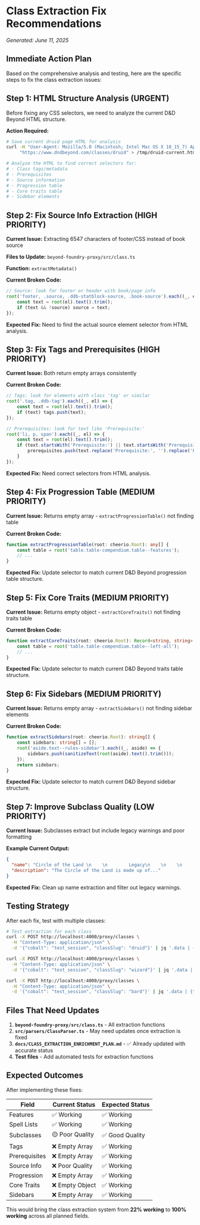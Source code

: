 # Class Extraction Fix Recommendations
*Generated: June 11, 2025*

## Immediate Action Plan

Based on the comprehensive analysis and testing, here are the specific steps to fix the class extraction issues:

## Step 1: HTML Structure Analysis (URGENT)

Before fixing any CSS selectors, we need to analyze the current D&D Beyond HTML structure. 

**Action Required:**
```bash
# Save current druid page HTML for analysis
curl -H "User-Agent: Mozilla/5.0 (Macintosh; Intel Mac OS X 10_15_7) AppleWebKit/537.36" \
     "https://www.dndbeyond.com/classes/druid" > /tmp/druid-current.html

# Analyze the HTML to find correct selectors for:
# - Class tags/metadata
# - Prerequisites  
# - Source information
# - Progression table
# - Core traits table
# - Sidebar elements
```

## Step 2: Fix Source Info Extraction (HIGH PRIORITY)

**Current Issue:** Extracting 6547 characters of footer/CSS instead of book source

**Files to Update:** `beyond-foundry-proxy/src/class.ts`

**Function:** `extractMetadata()`

**Current Broken Code:**
```typescript
// Source: look for footer or header with book/page info
root('footer, .source, .ddb-statblock-source, .book-source').each((_, el) => {
    const text = root(el).text().trim();
    if (text && !source) source = text;
});
```

**Expected Fix:** Need to find the actual source element selector from HTML analysis.

## Step 3: Fix Tags and Prerequisites (HIGH PRIORITY)

**Current Issue:** Both return empty arrays consistently

**Current Broken Code:**
```typescript
// Tags: look for elements with class 'tag' or similar
root('.tag, .ddb-tag').each((_, el) => {
    const text = root(el).text().trim();
    if (text) tags.push(text);
});

// Prerequisites: look for text like 'Prerequisite:'
root('li, p, span').each((_, el) => {
    const text = root(el).text().trim();
    if (text.startsWith('Prerequisite:') || text.startsWith('Prerequisites:')) {
        prerequisites.push(text.replace('Prerequisite:', '').replace('Prerequisites:', '').trim());
    }
});
```

**Expected Fix:** Need correct selectors from HTML analysis.

## Step 4: Fix Progression Table (MEDIUM PRIORITY)

**Current Issue:** Returns empty array - `extractProgressionTable()` not finding table

**Current Broken Code:**
```typescript
function extractProgressionTable(root: cheerio.Root): any[] {
    const table = root('table.table-compendium.table--features');
    // ...
}
```

**Expected Fix:** Update selector to match current D&D Beyond progression table structure.

## Step 5: Fix Core Traits (MEDIUM PRIORITY)

**Current Issue:** Returns empty object - `extractCoreTraits()` not finding traits table

**Current Broken Code:**
```typescript
function extractCoreTraits(root: cheerio.Root): Record<string, string> {
    const table = root('table.table-compendium.table--left-all');
    // ...
}
```

**Expected Fix:** Update selector to match current D&D Beyond traits table structure.

## Step 6: Fix Sidebars (MEDIUM PRIORITY)

**Current Issue:** Returns empty array - `extractSidebars()` not finding sidebar elements

**Current Broken Code:**
```typescript
function extractSidebars(root: cheerio.Root): string[] {
    const sidebars: string[] = [];
    root('aside.text--rules-sidebar').each((_, aside) => {
        sidebars.push(sanitizeText(root(aside).text().trim()));
    });
    return sidebars;
}
```

**Expected Fix:** Update selector to match current D&D Beyond sidebar structure.

## Step 7: Improve Subclass Quality (LOW PRIORITY)

**Current Issue:** Subclasses extract but include legacy warnings and poor formatting

**Example Current Output:**
```json
{
  "name": "Circle of the Land \n    \n        Legacy\n    \n    \n        This doesn't reflect the latest rules and lore.\n        Learn More",
  "description": "The Circle of the Land is made up of..."
}
```

**Expected Fix:** Clean up name extraction and filter out legacy warnings.

## Testing Strategy

After each fix, test with multiple classes:

```bash
# Test extraction for each class
curl -X POST http://localhost:4000/proxy/classes \
  -H "Content-Type: application/json" \
  -d '{"cobalt": "test_session", "classSlug": "druid"}' | jq '.data | {tags, prerequisites, source: (.source | length), progression: (.progression | length)}'

curl -X POST http://localhost:4000/proxy/classes \
  -H "Content-Type: application/json" \
  -d '{"cobalt": "test_session", "classSlug": "wizard"}' | jq '.data | {tags, prerequisites, source: (.source | length), progression: (.progression | length)}'

curl -X POST http://localhost:4000/proxy/classes \
  -H "Content-Type: application/json" \
  -d '{"cobalt": "test_session", "classSlug": "bard"}' | jq '.data | {tags, prerequisites, source: (.source | length), progression: (.progression | length)}'
```

## Files That Need Updates

1. **`beyond-foundry-proxy/src/class.ts`** - All extraction functions
2. **`src/parsers/ClassParser.ts`** - May need updates once extraction is fixed
3. **`docs/CLASS_EXTRACTION_ENRICHMENT_PLAN.md`** - ✅ Already updated with accurate status
4. **Test files** - Add automated tests for extraction functions

## Expected Outcomes

After implementing these fixes:

| Field | Current Status | Expected Status |
|-------|----------------|-----------------|
| Features | ✅ Working | ✅ Working |
| Spell Lists | ✅ Working | ✅ Working |
| Subclasses | 🟡 Poor Quality | ✅ Good Quality |
| Tags | ❌ Empty Array | ✅ Working |
| Prerequisites | ❌ Empty Array | ✅ Working |
| Source Info | ❌ Poor Quality | ✅ Working |
| Progression | ❌ Empty Array | ✅ Working |
| Core Traits | ❌ Empty Object | ✅ Working |
| Sidebars | ❌ Empty Array | ✅ Working |

This would bring the class extraction system from **22% working** to **100% working** across all planned fields.
